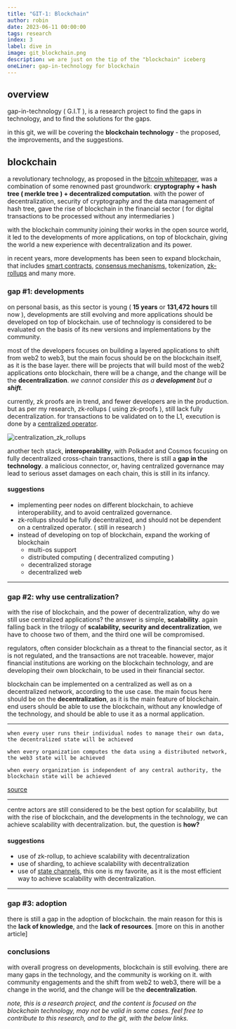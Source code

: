 ```yaml
---
title: "GIT-1: Blockchain"
author: robin
date: 2023-06-11 00:00:00
tags: research
index: 3
label: dive in
image: git_blockchain.png
description: we are just on the tip of the "blockchain" iceberg
oneLiner: gap-in-technology for blockchain
---
```


## overview
gap-in-technology ( G.I.T ), is a research project to find the gaps in technology, and to find the solutions for the gaps.

in this git, we will be covering the **blockchain technology** - the proposed, the improvements, and the suggestions.

## blockchain

a revolutionary technology, as proposed in the [bitcoin whitepaper](https://bitcoin.org/bitcoin.pdf), was a combination of some renowned past groundwork:
**cryptography + hash tree ( merkle tree ) + decentralized computation**. with the power of decentralization, security of cryptography and the data management of hash tree,
gave the rise of blockchain in the financial sector ( for digital transactions to be processed without any intermediaries )

with the blockchain community joining their works in the open source world, it led to the developments of more applications, on top of blockchain, giving the world a new
experience with decentralization and its power.

in recent years, more developments has been seen to expand blockchain, that includes [smart contracts](https://ethereum.org/en/whitepaper/), [consensus mechanisms](https://www.geeksforgeeks.org/consensus-algorithms-in-blockchain/),
tokenization, [zk-rollups](https://ethereum.org/en/developers/docs/scaling/zk-rollups/) and many more.

### gap #1: developments

on personal basis, as this sector is young ( **15 years** or **131,472 hours** till now ), developments are still evolving and more applications should be developed on top of 
blockchain. use of technology is considered to be evaluated on the basis of its new versions and implementations by the community.

most of the developers focuses on building a layered applications to shift from web2 to web3, but the main focus should be on the blockchain itself, as it is the base layer.
there will be projects that will build most of the web2 applications onto blockchain, there will be a change, and the change will be the **decentralization**.
_we cannot consider this as a **development** but a **shift**._

currently, zk proofs are in trend, and fewer developers are in the production. but as per my research, zk-rollups ( using zk-proofs ), still lack fully decentralization. for transactions to be validated
on to the L1, execution is done by a [centralized operator](https://ethereum.org/en/developers/docs/scaling/zk-rollups/).

![centralization_zk_rollups](/git_zk_rollups.png)

another tech stack, **interoperability**, with Polkadot and Cosmos focusing on fully decentralized cross-chain transactions, there is still a **gap in the technology**.
a malicious connector, or, having centralized governance may lead to serious asset damages on each chain, this is still in its infancy.

#### suggestions

- implementing peer nodes on different blockchain, to achieve interoperability, and to avoid centralized governance.
- zk-rollups should be fully decentralized, and should not be dependent on a centralized operator. ( still in research )
- instead of developing on top of blockchain, expand the working of blockchain
  - multi-os support
  - distributed computing ( decentralized computing )
  - decentralized storage
  - decentralized web

---

### gap #2: why use centralization?

with the rise of blockchain, and the power of decentralization, why do we still use centralized applications? the answer is simple, **scalability**.
again falling back in the trilogy of **scalability, security and decentralization**, we have to choose two of them, and the third one will be compromised.

regulators, often consider blockchain as a threat to the financial sector, as it is not regulated, and the transactions are not traceable. however, major financial institutions
are working on the blockchain technology, and are developing their own blockchain, to be used in their financial sector.

blockchain can be implemented on a centralized as well as on a decentralized network, according to the use case. the main focus here should be on the **decentralization**, as
it is the main feature of blockchain. end users should be able to use the blockchain, without any knowledge of the technology, and should be able to use it as a normal application.

---

```
when every user runs their individual nodes to manage their own data, the decentralized state will be achieved

when every organization computes the data using a distributed network, the web3 state will be achieved

when every organization is independent of any central authority, the blockchain state will be achieved
```
[source](https://twitter.com/0xRobinR/status/1657462528333721600)

---

centre actors are still considered to be the best option for scalability, but with the rise of blockchain, and the developments in the technology, we can achieve scalability
with decentralization. but, the question is **how?**

#### suggestions

- use of zk-rollup, to achieve scalability with decentralization
- use of sharding, to achieve scalability with decentralization
- use of [state channels](https://ethereum.org/en/developers/docs/scaling/state-channels/), this one is my favorite, as it is
  the most efficient way to achieve scalability with decentralization.

---

### gap #3: adoption

there is still a gap in the adoption of blockchain. the main reason for this is the **lack of knowledge**, and the **lack of resources**.
[more on this in another article]

### conclusions

with overall progress on developments, blockchain is still evolving. there are many gaps in the technology, and the community is working on it. with community engagements and the
shift from web2 to web3, there will be a change in the world, and the change will be the **decentralization**.

*note, this is a research project, and the content is focused on the blockchain technology, may not be valid in some cases. feel free to contribute to this research, and to the
git, with the below links.*




